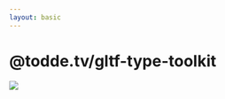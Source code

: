 ```yaml
---
layout: basic
---
```


# @todde.tv/gltf-type-toolkit

<!-- <WindowWrapper max-height>
  <iframe
    height="100%"
    src="https://github.com/toddeTV/gltf-type-toolkit"
    width="100%"
  />
</WindowWrapper> -->

<!-- <WindowWrapper max-height>
  <iframe
    height="100%"
    src="https://www.npmjs.com/package/@todde.tv/gltf-type-toolkit"
    width="100%"
  />
</WindowWrapper> -->

<MyLink to="https://github.com/toddeTV/gltf-type-toolkit">
  <img src="/assets/gltf-type-toolkit-github-screenshot.png" />
</MyLink>

<mdi-heart class="text-red-400 animate-bounce z-10 absolute right-37 bottom-32" />
